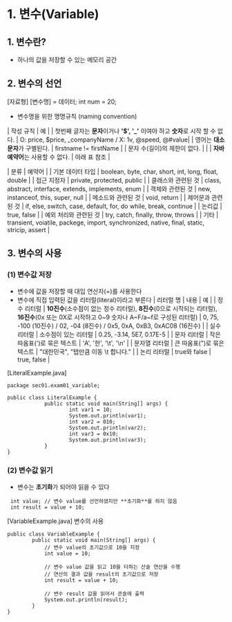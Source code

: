 # 1. 변수(Variable)

## 1. 변수란?
 - 하나의 값을 저장할 수 있는 메모리 공간

## 2. 변수의 선언
 [자료형] [변수명] = 데이터;
 int num = 20;

 - 변수명을 위한 명명규칙 (naming convention)

 | 작성 규칙 | 예 |
 | 첫번째 글자는 **문자**이거나 **'$', '_'** 이여야 하고 **숫자**로 시작 할 수 없다. | O: price, $price, _companyName / X: 1v, @speed, @#value|
 | 영어는 **대소문자**가 구별된다. | firstname != firstName |
 | 문자 수(길이)의 제한이 없다. | |
 | **자바 예약어**는 사용할 수 없다. | 아래 표 참조 |

 | 분류 | 예약어 |
 | 기본 데이터 타입 | boolean, byte, char, short, int, long, float, double |
 | 접근 지정자 | private, protected, public |
 | 클래스와 관련된 것 | class, abstract, interface, extends, implements, enum |
 | 객체와 관련된 것 | new, instanceof, this, super, null |
 | 메소드와 관련된 것 | void, return |
 | 제어문과 관련된 것 | if, else, switch, case, default, for, do while, break, continue |
 | 논리값 | true, false |
 | 예외 처리와 관련된 것 | try, catch, finally, throw, throws |
 | 기타 | transient, voiatile, packege, import, synchronized, native, final, static, stricip, assert |

## 3. 변수의 사용
### (1) 변수값 저장
 - 변수에 값을 저장할 때 대입 연산자(=)를 사용한다
 - 변수에 직접 입력된 값을 리터럴(literal)이라고 부른다
   | 리터럴 명 | 내용 | 예 |
   | 정수 리터럴 | **10진수**(소수점이 없는 정수 리터럴), **8진수**(0으로 시작되는 리터럴), **16진수**(0x 또는 0X로 시작하고 0~9 숫자나 A~F/a~f로 구성된 리터럴) | 0, 75, -100 (10진수) / 02, -04 (8진수) / 0x5, 0xA, 0xB3, 0xAC08 (16진수) |
   | 실수 리터럴 | 소수점이 있는 리터럴 | 0.25, -3.14, 5E7, 0.17E-5 |
   | 문자 리터럴 | 작은 따옴표(')로 묶은 텍스트 | 'A', '한', '\t', '\n' |
   | 문자열 리터럴 | 큰 따옴표(")로 묶은 텍스트 | "대한민국", "탭만큼 이동 \t 합니다." |
   | 논리 리터럴 | true와 false | true, false |

[LiteralExample.java]
```
package sec01.exam01_variable; 

public class LiteralExample {
            public static void main(String[] args) {
                    int var1 = 10;
                    System.out.println(var1); 
                    int var2 = 010;
                    System.out.println(var2); 
                    int var3 = 0x10;
                    System.out.println(var3);
            }
}
```

### (2) 변수값 읽기
 - 변수는 **초기화**가 되어야 읽을 수 있다
```
 int value; // 변수 value를 선언하였지만 **초기화**를 하지 않음
 int result = value + 10;
```

[VariableExample.java] 변수의 사용
```
public class VariableExample {
        public static void main(String[] args) {
            // 변수 value의 초기값으로 10을 지정
            int value = 10;

            // 변수 value 값을 읽고 10을 더하는 산술 연산을 수행
            // 연산의 결과 값을 result의 초기값으로 저장
            int result = value + 10;

            // 변수 result 값을 읽어서 콘솔에 출력
            System.out.println(result);
        }
}
```